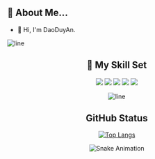 ##  🌸 About Me...

- 🔗 Hi, I'm DaoDuyAn.

![line](https://cdn.discordapp.com/attachments/842741907720896512/842806312386428948/gif.gif)

<div align="center">
  
## 🤹 My Skill Set

<img  src="https://img.shields.io/badge/C%2B%2B-00599C?style=for-the-badge&logo=c%2B%2B&logoColor=white"> <img src="https://img.shields.io/badge/Java-ED8B00?style=for-the-badge&logo=java&logoColor=white"> <img src="https://img.shields.io/badge/HTML5-E34F26?style=for-the-badge&logo=html5&logoColor=white"> <img src="https://img.shields.io/badge/CSS3-1572B6?style=for-the-badge&logo=css3&logoColor=white"> <img src="https://img.shields.io/badge/JavaScript-F7DF1E?style=for-the-badge&logo=javascript&logoColor=black">

![line](https://cdn.discordapp.com/attachments/842741907720896512/842806312386428948/gif.gif)

## GitHub Status

[![Top Langs](https://github-readme-stats.vercel.app/api/top-langs/?username=DaoDuyAn&layout=compact&theme=merko&text_color=FFFFFF&icon_color=5DE200&border_color=0053FF)](https://github.com/DaoDuyAn) 

![Snake Animation](https://github.com/DaoDuyAn/DaoDuyAn/blob/output/github-contribution-grid-snake.svg)
